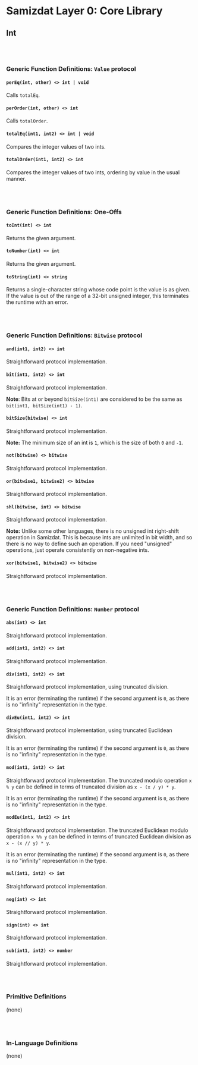 Samizdat Layer 0: Core Library
==============================

Int
---

<br><br>
### Generic Function Definitions: `Value` protocol

#### `perEq(int, other) <> int | void`

Calls `totalEq`.

#### `perOrder(int, other) <> int`

Calls `totalOrder`.

#### `totalEq(int1, int2) <> int | void`

Compares the integer values of two ints.

#### `totalOrder(int1, int2) <> int`

Compares the integer values of two ints, ordering by value in the usual
manner.


<br><br>
### Generic Function Definitions: One-Offs

#### `toInt(int) <> int`

Returns the given argument.

#### `toNumber(int) <> int`

Returns the given argument.

#### `toString(int) <> string`

Returns a single-character string whose code point is the
value is as given. If the value is out of the range of a 32-bit
unsigned integer, this terminates the runtime with an error.


<br><br>
### Generic Function Definitions: `Bitwise` protocol

#### `and(int1, int2) <> int`

Straightforward protocol implementation.

#### `bit(int1, int2) <> int`

Straightforward protocol implementation.

**Note**: Bits at or beyond `bitSize(int1)` are considered to be the
same as `bit(int1, bitSize(int1) - 1)`.

#### `bitSize(bitwise) <> int`

Straightforward protocol implementation.

**Note:** The minimum size of an int is `1`, which is the size of
both `0` and `-1`.

#### `not(bitwise) <> bitwise`

Straightforward protocol implementation.

#### `or(bitwise1, bitwise2) <> bitwise`

Straightforward protocol implementation.

#### `shl(bitwise, int) <> bitwise`

Straightforward protocol implementation.

**Note:** Unlike some other languages, there is no unsigned int right-shift
operation in Samizdat. This is because ints are unlimited
in bit width, and so there is no way to define such an operation. If
you need "unsigned" operations, just operate consistently on
non-negative ints.

#### `xor(bitwise1, bitwise2) <> bitwise`

Straightforward protocol implementation.


<br><br>
### Generic Function Definitions: `Number` protocol

#### `abs(int) <> int`

Straightforward protocol implementation.

#### `add(int1, int2) <> int`

Straightforward protocol implementation.

#### `div(int1, int2) <> int`

Straightforward protocol implementation, using truncated division.

It is an error (terminating the runtime) if the second argument
is `0`, as there is no "infinity" representation in the type.

#### `divEu(int1, int2) <> int`

Straightforward protocol implementation, using truncated Euclidean division.

It is an error (terminating the runtime) if the second argument
is `0`, as there is no "infinity" representation in the type.

#### `mod(int1, int2) <> int`

Straightforward protocol implementation. The truncated modulo operation
`x % y` can be defined in terms of truncated division as `x - (x / y) * y`.

It is an error (terminating the runtime) if the second argument
is `0`, as there is no "infinity" representation in the type.

#### `modEu(int1, int2) <> int`

Straightforward protocol implementation. The truncated Euclidean modulo
operation `x %% y` can be defined in terms of truncated Euclidean division
as `x - (x // y) * y`.

It is an error (terminating the runtime) if the second argument
is `0`, as there is no "infinity" representation in the type.

#### `mul(int1, int2) <> int`

Straightforward protocol implementation.

#### `neg(int) <> int`

Straightforward protocol implementation.

#### `sign(int) <> int`

Straightforward protocol implementation.

#### `sub(int1, int2) <> number`

Straightforward protocol implementation.


<br><br>
### Primitive Definitions

(none)


<br><br>
### In-Language Definitions

(none)
